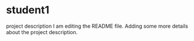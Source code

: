 # student1
project description
I am editing the README file. Adding some more details about the project description.
